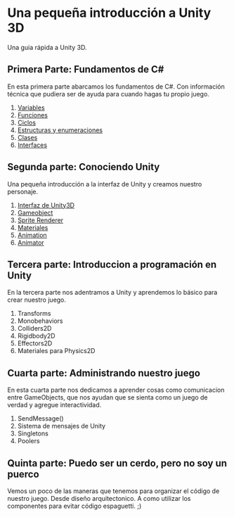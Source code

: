 # Una pequeña introducción a Unity 3D

Una guia rápida a Unity 3D. 

## Primera Parte: Fundamentos de C#  
En esta primera parte abarcamos los fundamentos de C#. Con información técnica que pudiera ser de ayuda para cuando hagas tu propio juego.
1. [Variables](./csharp/1_variables.html)
2. [Funciones](./csharp/2_funciones.html)
3. [Ciclos](./csharp/3_ciclos.html)
4. [Estructuras y enumeraciones](./csharp/4_structs_enums.html)
5. [Clases](./csharp/5_clases.html)
6. [Interfaces](./csharp/6_interfaces.html)

## Segunda parte: Conociendo Unity
Una pequeña introducción a la interfaz de Unity y creamos nuestro personaje.
1. [Interfaz de Unity3D](./conociendo/1_interfaz.html)
2. [Gameobject](./conociendo/2_gameobject.html)
3. [Sprite Renderer](./conociendo/3_spriterenderer.html)
4. [Materiales](./conociendo/4_structs_enums.html)
5. [Animation](./conociendo/5_clases.html)
6. [Animator](./conociendo/6_interfaces.html)

## Tercera parte: Introduccion a programación en Unity  
En la tercera parte nos adentramos a Unity y aprendemos lo básico para crear nuestro juego.
1. Transforms
2. Monobehaviors
3. Colliders2D
4. Rigidbody2D
5. Effectors2D
6. Materiales para Physics2D

## Cuarta parte: Administrando nuestro juego
En esta cuarta parte nos dedicamos a aprender cosas como comunicacion entre GameObjects, que nos ayudan que se sienta como un juego de verdad y agregue interactividad.
1. SendMessage\(\)
2. Sistema de mensajes de Unity
3. Singletons
4. Poolers

## Quinta parte: Puedo ser un cerdo, pero no soy un puerco
Vemos un poco de las maneras que tenemos para organizar el código de nuestro juego. Desde diseño arquitectonico. A como utilizar los componentes para evitar código espaguetti. \;\)